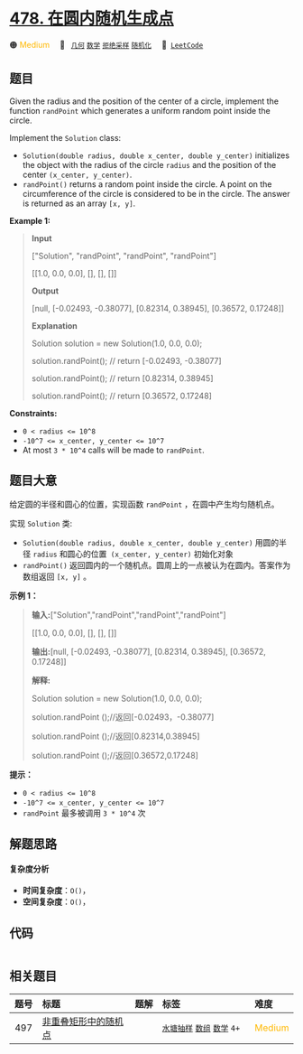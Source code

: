# [478. 在圆内随机生成点](https://leetcode.com/problems/generate-random-point-in-a-circle)

🟠 <font color=#ffb800>Medium</font>&emsp; 🔖&ensp; [`几何`](/leetcode-js/outline/tag/geometry.md) [`数学`](/leetcode-js/outline/tag/math.md) [`拒绝采样`](/leetcode-js/outline/tag/rejection-sampling.md) [`随机化`](/leetcode-js/outline/tag/randomized.md)&emsp; 🔗&ensp;[`LeetCode`](https://leetcode.com/problems/generate-random-point-in-a-circle)

## 题目

Given the radius and the position of the center of a circle, implement the
function `randPoint` which generates a uniform random point inside the circle.

Implement the `Solution` class:

  * `Solution(double radius, double x_center, double y_center)` initializes the object with the radius of the circle `radius` and the position of the center `(x_center, y_center)`.
  * `randPoint()` returns a random point inside the circle. A point on the circumference of the circle is considered to be in the circle. The answer is returned as an array `[x, y]`.



**Example 1:**

> 
> 
> 
> 
> 
> **Input**
> 
> ["Solution", "randPoint", "randPoint", "randPoint"]
> 
> [[1.0, 0.0, 0.0], [], [], []]
> 
> **Output**
> 
> [null, [-0.02493, -0.38077], [0.82314, 0.38945], [0.36572, 0.17248]]
> 
> 
> 
> **Explanation**
> 
> Solution solution = new Solution(1.0, 0.0, 0.0);
> 
> solution.randPoint(); // return [-0.02493, -0.38077]
> 
> solution.randPoint(); // return [0.82314, 0.38945]
> 
> solution.randPoint(); // return [0.36572, 0.17248]

**Constraints:**

  * `0 < radius <= 10^8`
  * `-10^7 <= x_center, y_center <= 10^7`
  * At most `3 * 10^4` calls will be made to `randPoint`.


## 题目大意

给定圆的半径和圆心的位置，实现函数 `randPoint` ，在圆中产生均匀随机点。

实现 `Solution` 类:

  * `Solution(double radius, double x_center, double y_center)` 用圆的半径 `radius` 和圆心的位置` (x_center, y_center)` 初始化对象
  * `randPoint()` 返回圆内的一个随机点。圆周上的一点被认为在圆内。答案作为数组返回 `[x, y]` 。



**示例 1：**

> 
> 
> 
> 
> 
> **输入:**["Solution","randPoint","randPoint","randPoint"]
> 
> [[1.0, 0.0, 0.0], [], [], []]
> 
> **输出:**[null, [-0.02493, -0.38077], [0.82314, 0.38945], [0.36572, 0.17248]]
> 
> **解释:**
> 
> Solution solution = new Solution(1.0, 0.0, 0.0);
> 
> solution.randPoint ();//返回[-0.02493，-0.38077]
> 
> solution.randPoint ();//返回[0.82314,0.38945]
> 
> solution.randPoint ();//返回[0.36572,0.17248]



**提示：**

  * `0 < radius <= 10^8`
  * `-10^7 <= x_center, y_center <= 10^7`
  * `randPoint` 最多被调用 `3 * 10^4` 次


## 解题思路

#### 复杂度分析

- **时间复杂度**：`O()`，
- **空间复杂度**：`O()`，

## 代码

```javascript

```

## 相关题目

<!-- prettier-ignore -->
| 题号 | 标题 | 题解 | 标签 | 难度 |
| :------: | :------ | :------: | :------ | :------ |
| 497 | [非重叠矩形中的随机点](https://leetcode.com/problems/random-point-in-non-overlapping-rectangles) |  |  [`水塘抽样`](/leetcode-js/outline/tag/reservoir-sampling.md) [`数组`](/leetcode-js/outline/tag/array.md) [`数学`](/leetcode-js/outline/tag/math.md) `4+` | <font color=#ffb800>Medium</font> |

<style>
.blue {
    background-color: #096dd9;
    padding: 0.25rem 0.5rem;
    margin: 0;
    font-size: 0.85em;
    border-radius: 3px;
    color: white;
    font-weight: 500;
}
table th:first-of-type { width: 10%; }
table th:nth-of-type(2) { width: 35%; }
table th:nth-of-type(3) { width: 10%; }
table th:nth-of-type(4) { width: 35%; }
table th:nth-of-type(5) { width: 10%; }
</style>

